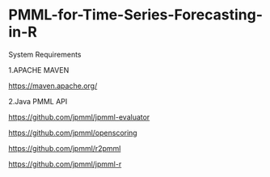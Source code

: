 # PMML-for-Time-Series-Forecasting-in-R

System Requirements

1.APACHE MAVEN

https://maven.apache.org/

2.Java PMML API

https://github.com/jpmml/jpmml-evaluator

https://github.com/jpmml/openscoring

https://github.com/jpmml/r2pmml

https://github.com/jpmml/jpmml-r
